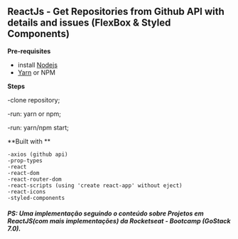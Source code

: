 ## ReactJs - Get Repositories from Github API with details and issues (FlexBox & Styled Components)

**Pre-requisites**
- install [Nodejs](https://nodejs.org/pt-br/download/)
- [Yarn](https://yarnpkg.com/pt-BR/docs/getting-started) or NPM

**Steps**

-clone repository;

-run: yarn or npm;

-run: yarn/npm start;

**Built with **

```
-axios (github api)
-prop-types
-react
-react-dom
-react-router-dom
-react-scripts (using 'create react-app' without eject)
-react-icons
-styled-components
```

##### PS: Uma implementação seguindo o conteúdo sobre Projetos em ReactJS(com mais implementações) da Rocketseat - Bootcamp (GoStack 7.0).
